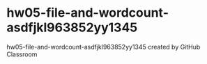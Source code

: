 # hw05-file-and-wordcount-asdfjkl963852yy1345
hw05-file-and-wordcount-asdfjkl963852yy1345 created by GitHub Classroom

